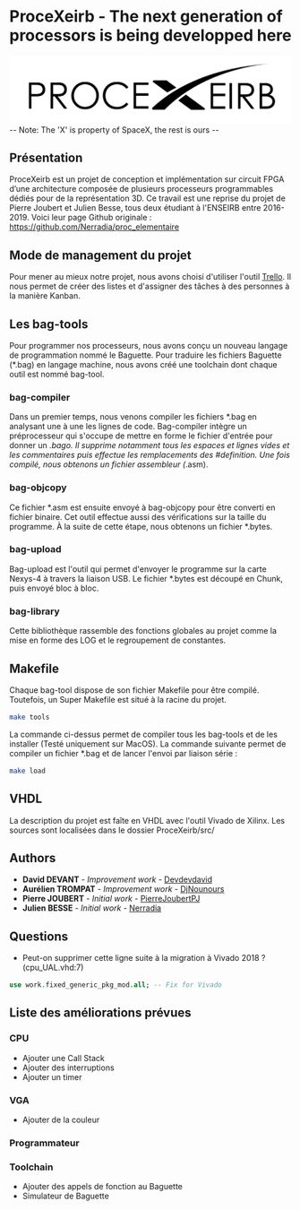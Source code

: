 # ProceXeirb - The next generation of processors is being developped here

![Alt text](doc/ProceXeirb_Logo_B_on_W.png "Logo de ProceXeirb")
-- Note: The 'X' is property of SpaceX, the rest is ours --

## Présentation

ProceXeirb est un projet de conception et implémentation sur circuit FPGA d’une architecture composée de plusieurs processeurs programmables dédiés pour de la représentation 3D.
Ce travail est une reprise du projet de Pierre Joubert et Julien Besse, tous deux étudiant à l'ENSEIRB entre 2016-2019. Voici leur page Github originale : https://github.com/Nerradia/proc_elementaire

## Mode de management du projet

Pour mener au mieux notre projet, nous avons choisi d'utiliser l'outil [Trello](https://trello.com/). Il nous permet de créer des listes et d'assigner des tâches à des personnes à la manière Kanban.

## Les bag-tools

Pour programmer nos processeurs, nous avons conçu un nouveau langage de programmation nommé le Baguette. Pour traduire les fichiers Baguette (*.bag) en langage machine, nous avons créé une toolchain dont chaque outil est nommé bag-tool.

### bag-compiler

Dans un premier temps, nous venons compiler les fichiers *.bag en analysant une à une les lignes de code. Bag-compiler intègre un préprocesseur qui s'occupe de mettre en forme le fichier d'entrée pour donner un *.bago. Il supprime notamment tous les espaces et lignes vides et les commentaires puis effectue les remplacements des #definition.
Une fois compilé, nous obtenons un fichier assembleur (*.asm).

### bag-objcopy

Ce fichier *.asm est ensuite envoyé à bag-objcopy pour être converti en fichier binaire. Cet outil effectue aussi des vérifications sur la taille du programme.
À la suite de cette étape, nous obtenons un fichier *.bytes.

### bag-upload

Bag-upload est l'outil qui permet d'envoyer le programme sur la carte Nexys-4 à travers la liaison USB. Le fichier *.bytes est découpé en Chunk, puis envoyé bloc à bloc.

### bag-library

Cette bibliothèque rassemble des fonctions globales au projet comme la mise en forme des LOG et le regroupement de constantes.

## Makefile

Chaque bag-tool dispose de son fichier Makefile pour être compilé. Toutefois, un Super Makefile est situé à la racine du projet.

```bash
make tools
```
La commande ci-dessus permet de compiler tous les bag-tools et de les installer (Testé uniquement sur MacOS).
La commande suivante permet de compiler un fichier *.bag et de lancer l'envoi par liaison série :

```bash
make load
```

## VHDL

La description du projet est faîte en VHDL avec l'outil Vivado de Xilinx. Les sources sont localisées dans le dossier ProceXeirb/src/

## Authors

* **David DEVANT** - *Improvement work* - [Devdevdavid](https://github.com/Devdevdavid)
* **Aurélien TROMPAT** - *Improvement work* - [DjNounours](https://github.com/DjNounours)
* **Pierre JOUBERT** - *Initial work* - [PierreJoubertPJ](https://github.com/PierreJoubertPJ)
* **Julien BESSE** - *Initial work* - [Nerradia](https://github.com/Nerradia)

## Questions

- Peut-on supprimer cette ligne suite à la migration à Vivado 2018 ? (cpu_UAL.vhd:7)
```vhdl
use work.fixed_generic_pkg_mod.all; -- Fix for Vivado
```

## Liste des améliorations prévues

### CPU

- Ajouter une Call Stack
- Ajouter des interruptions
- Ajouter un timer

### VGA
- Ajouter de la couleur

### Programmateur

### Toolchain

- Ajouter des appels de fonction au Baguette
- Simulateur de Baguette